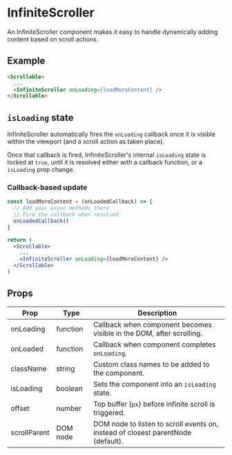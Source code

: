 # InfiniteScroller

An InfiniteScroller component makes it easy to handle dynamically adding content based on scroll actions.


## Example

```html
<Scrollable>
  ...
  <InfiniteScroller onLoading={loadMoreContent} />
</Scrollable>
```


## `isLoading` state

InfiniteScroller automatically fires the `onLoading` callback once it is visible within the viewport (and a scroll action as taken place).

Once that callback is fired, InfiniteScroller's internal `isLoading` state is locked at `true`, until it is resolved either with a callback function, or a `isLoading` prop change.


### Callback-based update

```jsx
const loadMoreContent = (onLoadedCallback) => {
  // Add your async methods there
  // Fire the callback when resolved
  onLoadedCallback()
}

return (
  <Scrollable>
    ...
    <InfiniteScroller onLoading={loadMoreContent} />
  </Scrollable>
)
```


## Props

| Prop | Type | Description |
| --- | --- | --- |
| onLoading | function | Callback when component becomes visible in the DOM, after scrolling. |
| onLoaded | function | Callback when component completes `onLoading`. |
| className | string | Custom class names to be added to the component. |
| isLoading | boolean | Sets the component into an `isLoading` state. |
| offset | number | Top buffer (`px`) before infinite scroll is triggered. |
| scrollParent | DOM node | DOM node to listen to scroll events on, instead of closest parentNode (default). |
